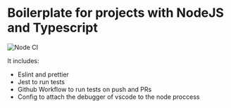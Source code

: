 # Boilerplate for projects with NodeJS and Typescript 
![Node CI](https://github.com/franherruzo/node-ts-starter/workflows/Node%20CI/badge.svg?branch=master)

It includes:
- Eslint and prettier
- Jest to run tests
- Github Workflow to run tests on push and PRs
- Config to attach the debugger of vscode to the node proccess


